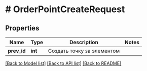 # # OrderPointCreateRequest

## Properties

Name | Type | Description | Notes
------------ | ------------- | ------------- | -------------
**prev_id** | **int** | Создать точку за элементом |

[[Back to Model list]](../../README.md#models) [[Back to API list]](../../README.md#endpoints) [[Back to README]](../../README.md)
